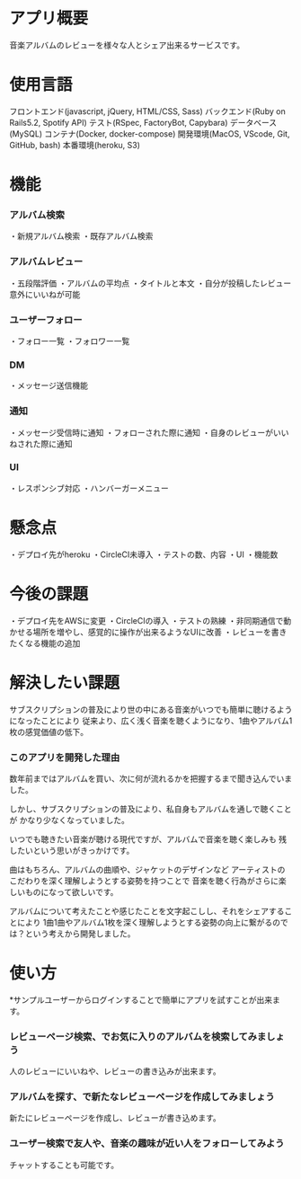 # アプリ概要
音楽アルバムのレビューを様々な人とシェア出来るサービスです。

# 使用言語
フロントエンド(javascript, jQuery, HTML/CSS, Sass)  バックエンド(Ruby on Rails5.2, Spotify API)  テスト(RSpec, FactoryBot, Capybara)  データベース(MySQL)  コンテナ(Docker, docker-compose)  開発環境(MacOS, VScode, Git, GitHub, bash)  本番環境(heroku, S3)

# 機能
### アルバム検索
・新規アルバム検索  ・既存アルバム検索

### アルバムレビュー
・五段階評価  ・アルバムの平均点  ・タイトルと本文  ・自分が投稿したレビュー意外にいいねが可能

### ユーザーフォロー
・フォロー一覧  ・フォロワー一覧

### DM
・メッセージ送信機能

### 通知
・メッセージ受信時に通知  ・フォローされた際に通知  ・自身のレビューがいいねされた際に通知

### UI
・レスポンシブ対応  ・ハンバーガーメニュー

# 懸念点
・デプロイ先がheroku  ・CircleCI未導入  ・テストの数、内容  ・UI  ・機能数

# 今後の課題
・デプロイ先をAWSに変更  ・CircleCIの導入  ・テストの熟練  ・非同期通信で動かせる場所を増やし、感覚的に操作が出来るようなUIに改善  ・レビューを書きたくなる機能の追加

# 解決したい課題
サブスクリプションの普及により世の中にある音楽がいつでも簡単に聴けるようになったことにより
従来より、広く浅く音楽を聴くようになり、1曲やアルバム1枚の感覚価値の低下。

### このアプリを開発した理由
数年前まではアルバムを買い、次に何が流れるかを把握するまで聞き込んでいました。

しかし、サブスクリプションの普及により、私自身もアルバムを通しで聴くことが
かなり少なくなっていました。

いつでも聴きたい音楽が聴ける現代ですが、アルバムで音楽を聴く楽しみも
残したいという思いがきっかけです。

曲はもちろん、アルバムの曲順や、ジャケットのデザインなど
アーティストのこだわりを深く理解しようとする姿勢を持つことで
音楽を聴く行為がさらに楽しいものになって欲しいです。

アルバムについて考えたことや感じたことを文字起こしし、それをシェアすることにより
1曲1曲やアルバム1枚を深く理解しようとする姿勢の向上に繋がるのでは？という考えから開発しました。

# 使い方
*サンプルユーザーからログインすることで簡単にアプリを試すことが出来ます。

### レビューページ検索、でお気に入りのアルバムを検索してみましょう
人のレビューにいいねや、レビューの書き込みが出来ます。

### アルバムを探す、で新たなレビューページを作成してみましょう
新たにレビューページを作成し、レビューが書き込めます。

### ユーザー検索で友人や、音楽の趣味が近い人をフォローしてみよう
チャットすることも可能です。